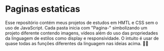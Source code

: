 # Paginas estaticas

 Esse repositório contém meus projetos de estudos em HMTL e CSS sem o uso de JavaScript. Cada pasta inicia com "Pagina-" simbolizando um projeto diferente contendo imagens, vídeos além do uso das propriedades da linguagem de estilos como display e responsividade. O intuito é usar de quase todas as funções diferentes da linguagem nas ideias acima. 🚀🌟
 
